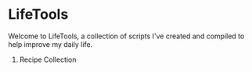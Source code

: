 # LifeTools
Welcome to LifeTools, a collection of scripts I've created and compiled to help improve my daily life.
1) Recipe Collection
